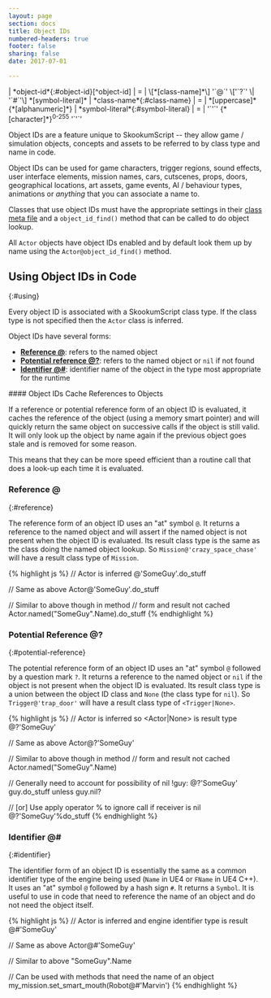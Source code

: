 ```yaml
---
layout: page
section: docs
title: Object IDs
numbered-headers: true
footer: false
sharing: false
date: 2017-07-01

---
```


<div class="table-wrap" markdown="block">
| *object-id*{:#object-id}[^object-id]        | = | \[*[class-name]*\] '`@`' \['`?`' \| '`#`'\] *[symbol-literal]*
| *class-name*{:#class-name}                  | = | *[uppercase]* {*[alphanumeric]*}
| *symbol-literal*{:#symbol-literal}          | = | '`'`' {*[character]*}<sup>0-255</sup> '`'`'

</div>

[^object-id]: If *[class-name]* absent `Actor` inferred. Optional '`?`' indicates result may be `nil` -- if question mark not used and object not found at runtime then assertion error occurs. Optional hash sign '`#`' indicates it is a symbol literal validated by class type.

Object IDs are a feature unique to SkookumScript -- they allow game / simulation objects, concepts and assets to be referred to by class type and name in code.

Object IDs can be used for game characters, trigger regions, sound effects, user interface elements, mission names, cars, cutscenes, props, doors, geographical locations, art assets, game events, AI / behaviour types, animations or *anything* that you can associate a name to.

Classes that use object IDs  must have the appropriate settings in their [class meta file](/docs/v3.0/lang/layout/class-meta-files/) and a `object_id_find()` method that can be called to do object lookup.

All `Actor` objects have object IDs enabled and by default look them up by name using the `Actor@object_id_find()` method.


## Using Object IDs in Code 
{:#using}

Every object ID is associated with a SkookumScript class type. If the class type is not specified then the `Actor` class is inferred.

Object IDs have several forms:

- **[Reference @](#reference)**: refers to the named object
- **[Potential reference @?](#potential-reference)**: refers to the named object or `nil` if not found
- **[Identifier @#](#identifier)**: identifier name of the object in the type most appropriate for the runtime
 
<div markdown="1" class="focus">
#### Object IDs Cache References to Objects

If a reference or potential reference form of an object ID is evaluated, it caches the reference of the object (using a memory smart pointer) and will quickly return the same object on successive calls if the object is still valid. It will only look up the object by name again if the previous object goes stale and is removed for some reason.

This means that they can be more speed efficient than a routine call that does a look-up each time it is evaluated.
</div>


### Reference @
{:#reference}

The reference form of an object ID uses an "at" symbol `@`. It returns a reference to the named object and will assert if the named object is not present when the object ID is evaluated. Its result class type is the same as the class doing the named object lookup. So `Mission@'crazy_space_chase'` will have a result class type of `Mission`.

{% highlight js %}
// Actor is inferred
@'SomeGuy'.do_stuff

// Same as above
Actor@'SomeGuy'.do_stuff

// Similar to above though in method
// form and result not cached
Actor.named("SomeGuy".Name).do_stuff
{% endhighlight %} <!-- _ --> 


### Potential Reference @?
{:#potential-reference}

The potential reference form of an object ID uses an "at" symbol `@` followed by a question mark `?`. It returns a reference to the named object or `nil` if the object is not present when the object ID is evaluated. Its result class type is a union between the object ID class and `None` (the class type for `nil`). So `Trigger@'trap_door'` will have a result class type of `<Trigger|None>`.

{% highlight js %}
// Actor is inferred so <Actor|None> is result type
@?'SomeGuy'

// Same as above
Actor@?'SomeGuy'

// Similar to above though in method
// form and result not cached
Actor.named("SomeGuy".Name)


// Generally need to account for possibility of nil
!guy: @?'SomeGuy'
guy.do_stuff unless guy.nil?

// [or] Use apply operator % to ignore call if receiver is nil
@?'SomeGuy'%do_stuff
{% endhighlight %}


### Identifier @#
{:#identifier}

The identifier form of an object ID is essentially the same as a common identifier type of the engine being used (`Name` in UE4 or `FName` in UE4 C++). It uses an "at" symbol `@` followed by a hash sign `#`. It returns a `Symbol`. It is useful to use in code that need to reference the name of an object and do not need the object itself.

{% highlight js %}
// Actor is inferred and engine identifier type is result
@#'SomeGuy'

// Same as above
Actor@#'SomeGuy'

// Similar to above
"SomeGuy".Name

// Can be used with methods that need the name of an object
my_mission.set_smart_mouth(Robot@#'Marvin')
{% endhighlight %} <!-- _ -->


<div class="footline" id="footline"></div>


[alphanumeric]: /docs/v3.0/lang/syntax/#alphanumeric
[class-name]: #class-name
[character]: /docs/v3.0/lang/syntax/#character
[meta file]: /docs/v3.0/lang/layout/class-meta-files/
[object-id]: #object-id
[object id validation files]: /docs/v3.0/lang/layout/object-id-files/
[symbol]: /docs/v3.0/lang/syntax/#symbol-literal
[symbol-literal]: #symbol-literal
[SkUE4]: /docs/integrations/ue4plugin/ "SkookumScript Unreal Engine 4 plugin"
[uppercase]: /docs/v3.0/lang/syntax/#uppercase
